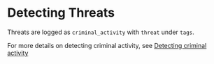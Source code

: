 # Detecting Threats

Threats are logged as `criminal_activity` with `threat` under `tags`. 

For more details on detecting criminal activity, see [Detecting criminal activity](/abuse/guides/@l10n/ru/criminalactivity.md)